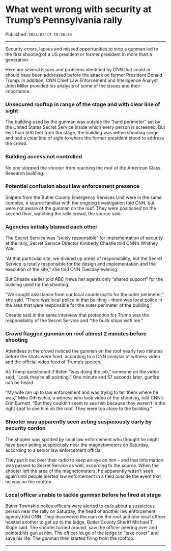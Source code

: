 # What went wrong with security at Trump’s Pennsylvania rally

Published :`2024-07-17 19:36:39`

---

Security errors, lapses and missed opportunities to stop a gunman led to the first shooting of a US president or former president in more than a generation.

Here are several issues and problems identified by CNN that could or should have been addressed before the attack on former President Donald Trump. In addition, CNN Chief Law Enforcement and Intelligence Analyst John Miller provided his analysis of some of the issues and their importance.

### Unsecured rooftop in range of the stage and with clear line of sight

The building used by the gunman was outside the “hard perimeter” set by the United States Secret Service inside which every person is screened. But less than 500 feet from the stage, the building was within shooting range and had a clear line of sight to where the former president stood to address the crowd.

### Building access not controlled

No one stopped the shooter from reaching the roof of the American Glass Research building.

### Potential confusion about law enforcement presence

Snipers from the Butler County Emergency Services Unit were in the same complex, a source familiar with the ongoing investigation told CNN, but were not aware of the gunman on the roof. They were positioned on the second floor, watching the rally crowd, the source said.

### Agencies initially blamed each other

The Secret Service was “solely responsible” for implementation of security at the rally, Secret Service Director Kimberly Cheatle told CNN’s Whitney Wild.

“At that particular site, we divided up areas of responsibility, but the Secret Service is totally responsible for the design and implementation and the execution of the site,” she told CNN Tuesday evening.

But Cheatle earlier told ABC News her agents only “shared support” for the building used for the shooting.

“We sought assistance from our local counterparts for the outer perimeter,” she said. “There was local police in that building – there was local police in the area that were responsible for the outer perimeter of the building.”

Cheatle said in the same interview that protection for Trump was the responsibility of the Secret Service and “the buck stops with me.”

### Crowd flagged gunman on roof almost 2 minutes before shooting

Attendees in the crowd noticed the gunman on the roof nearly two minutes before the shots were fired, according to a CNN analysis of witness video and the official video feed of Trump’s speech.

As Trump questioned if Biden “was doing the job,” someone on the video said, “Look they’re all pointing.” One minute and 57 seconds later, gunfire can be heard.

“My wife ran up to law enforcement and was trying to tell them where he was,” Mike DiFrischia, a witness who took video of the shooting, told CNN’s Erin Burnett. “But they couldn’t seem to see him because they weren’t in the right spot to see him on the roof. They were too close to the building.”

### Shooter was apparently seen acting suspiciously early by security cordon

The shooter was spotted by local law enforcement who thought he might have been acting suspiciously near the magnetometers on Saturday, according to a senior law enforcement official.

They put it out over their radio to keep an eye on him – and that information was passed to Secret Service as well, according to the source. When the shooter left the area of the magnetometers, he apparently wasn’t seen again until people alerted law enforcement in a field outside the event that he was on the rooftop.

### Local officer unable to tackle gunman before he fired at stage

Butler Township police officers were alerted to calls about a suspicious person near the rally on Saturday, the head of another law enforcement agency told CNN. They discovered the man on the roof and one local officer hoisted another to get up to the ledge, Butler County Sheriff Michael T. Slupe said. The shooter turned around, saw the officer peering over and pointed his gun at him. The officer let go of the ledge to “take cover” and save his life. The gunman then started firing from the rooftop.

---

